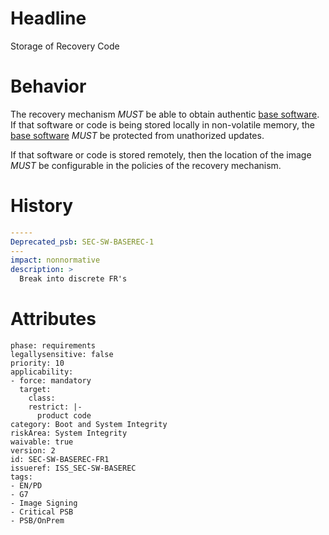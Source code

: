 # Headline 
Storage of Recovery Code

# Behavior
The recovery mechanism _MUST_ be able to obtain authentic [base software](#DEF_BaseSoftware).
If that software or code is being stored locally in non-volatile memory, the [base software](#DEF_BaseSoftware) _MUST_ be protected from unathorized updates.

If that software or code is stored remotely, then the location of the image _MUST_ be configurable in the policies of the recovery mechanism.

# History

```yaml
-----
Deprecated_psb: SEC-SW-BASEREC-1
---
impact: nonnormative
description: >
  Break into discrete FR's


```

# Attributes

    phase: requirements
    legallysensitive: false
    priority: 10
    applicability:
    - force: mandatory
      target:
        class: 
        restrict: |-
          product code
    category: Boot and System Integrity
    riskArea: System Integrity
    waivable: true
    version: 2
    id: SEC-SW-BASEREC-FR1
    issueref: ISS_SEC-SW-BASEREC
    tags:
    - EN/PD
    - G7
    - Image Signing
    - Critical PSB
    - PSB/OnPrem
